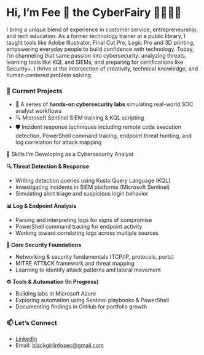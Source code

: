 # Hi, I’m Fee 💖 the CyberFairy 🧚🏾‍♀️✨

I bring a unique blend of experience in customer service, entrepreneurship, and tech education. As a former technology trainer at a public library, I taught tools like Adobe Illustrator, Final Cut Pro, Logic Pro and 3D printing, empowering everyday people to build confidence with technology. Today, I’m channeling that same passion into cybersecurity: analyzing threats, learning tools like KQL and SIEMs, and preparing for certifications like Security+. I thrive at the intersection of creativity, technical knowledge, and human-centered problem solving.

### 🚀 Current Projects
- 🧪 A series of **hands-on cybersecurity labs** simulating real-world SOC analyst workflows  
- 🔍 Microsoft Sentinel SIEM training & KQL scripting
- 🛡 Incident response techniques including remote code execution detection, PowerShell command tracing, endpoint threat hunting, and log correlation for attack mapping
  
🧠 Skills I’m Developing as a Cybersecurity Analyst

**🔍 Threat Detection & Response**
- Writing detection queries using Kusto Query Language (KQL)
- Investigating incidents in SIEM platforms (Microsoft Sentinel)
- Simulating alert triage and suspicious login behavior

**📊 Log & Endpoint Analysis**
- Parsing and interpreting logs for signs of compromise
- PowerShell command tracing for endpoint activity
- Working toward correlating logs across multiple sources

**🔐 Core Security Foundations**
- Networking & security fundamentals (TCP/IP, protocols, ports)
- MITRE ATT&CK framework and threat mapping
- Learning to identify attack patterns and lateral movement

**⚙️ Tools & Automation (In Progress)**
- Building labs in Microsoft Azure
- Exploring automation using Sentinel playbooks & PowerShell
- Documenting findings in GitHub for portfolio growth


### 📫 Let’s Connect
- [LinkedIn](https://www.linkedin.com/in/fee-bolden-a01485240/)
- Email: blackgirlinfosec@gmail.com
